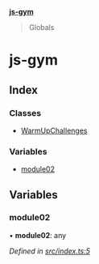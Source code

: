 **[js-gym](README.md)**

> Globals

# js-gym

## Index

### Classes

* [WarmUpChallenges](classes/warmupchallenges.md)

### Variables

* [module02](globals.md#module02)

## Variables

### module02

•  **module02**: any

*Defined in [src/index.ts:5](https://github.com/artleitch/js-gym/blob/1e02fe6/src/index.ts#L5)*
